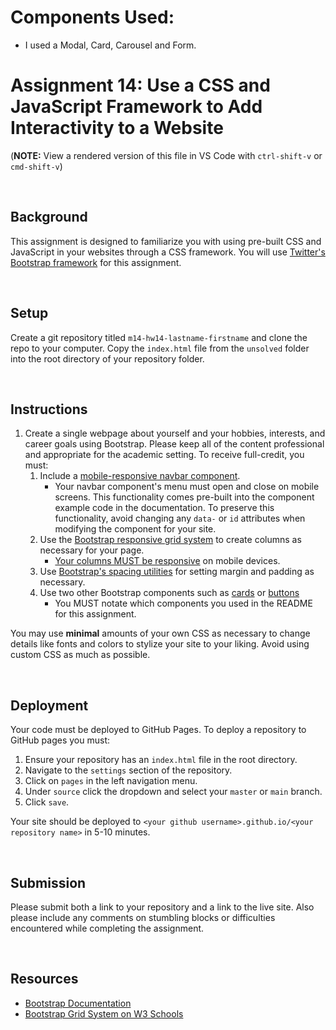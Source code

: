 # Components Used:
- I used a Modal, Card, Carousel and Form.

# Assignment 14: Use a CSS and JavaScript Framework to Add Interactivity to a Website

(**NOTE:** View a rendered version of this file in VS Code with `ctrl-shift-v` or `cmd-shift-v`)

&nbsp;
## Background

This assignment is designed to familiarize you with using pre-built CSS and JavaScript in your websites through a CSS framework. You will use [Twitter's Bootstrap framework](https://getbootstrap.com/docs/5.1/getting-started/introduction/) for this assignment.

&nbsp;
## Setup

Create a git repository titled `m14-hw14-lastname-firstname` and clone the repo to your computer. Copy the `index.html` file from the `unsolved` folder into the root directory of your repository folder.

&nbsp;
## Instructions

1. Create a single webpage about yourself and your hobbies, interests, and career goals using Bootstrap. Please keep all of the content professional and appropriate for the academic setting. To receive full-credit, you must:
    1. Include a [mobile-responsive navbar component](https://getbootstrap.com/docs/5.1/components/navbar/).
        * Your navbar component's menu must open and close on mobile screens. This functionality comes pre-built into the component example code in the documentation. To preserve this functionality, avoid changing any `data-` or `id` attributes when modifying the component for your site. 
    1. Use the [Bootstrap responsive grid system](https://getbootstrap.com/docs/5.1/layout/grid/) to create columns as necessary for your page.
        * [Your columns MUST be responsive](https://getbootstrap.com/docs/5.1/layout/grid/#responsive-classes) on mobile devices.
    1. Use [Bootstrap's spacing utilities](https://getbootstrap.com/docs/5.1/utilities/spacing/) for setting margin and padding as necessary.
    1. Use two other Bootstrap components such as [cards](https://getbootstrap.com/docs/5.1/components/card/) or [buttons](https://getbootstrap.com/docs/5.1/components/buttons/)
        * You MUST notate which components you used in the README for this assignment.

You may use **minimal** amounts of your own CSS as necessary to change details like fonts and colors to stylize your site to your liking. Avoid using custom CSS as much as possible.

&nbsp;
## Deployment

Your code must be deployed to GitHub Pages. To deploy a repository to GitHub pages you must:

1. Ensure your repository has an `index.html` file in the root directory.
1. Navigate to the `settings` section of the repository.
1. Click on `pages` in the left navigation menu.
1. Under `source` click the dropdown and select your `master` or `main` branch.
1. Click `save`.

Your site should be deployed to `<your github username>.github.io/<your repository name>` in 5-10 minutes.

&nbsp;
## Submission

Please submit both a link to your repository and a link to the live site. Also please include any comments on stumbling blocks or difficulties encountered while completing the assignment.

&nbsp;
## Resources

* [Bootstrap Documentation](https://getbootstrap.com/docs/5.1/getting-started/introduction/)
* [Bootstrap Grid System on W3 Schools](https://www.w3schools.com/bootstrap/bootstrap_grid_system.asp)